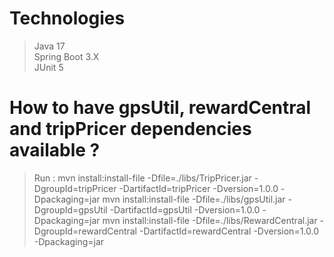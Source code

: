 # Technologies

> Java 17  
> Spring Boot 3.X  
> JUnit 5  

# How to have gpsUtil, rewardCentral and tripPricer dependencies available ?

> Run :
mvn install:install-file -Dfile=./libs/TripPricer.jar -DgroupId=tripPricer -DartifactId=tripPricer -Dversion=1.0.0 -Dpackaging=jar
mvn install:install-file -Dfile=./libs/gpsUtil.jar -DgroupId=gpsUtil -DartifactId=gpsUtil -Dversion=1.0.0 -Dpackaging=jar
mvn install:install-file -Dfile=./libs/RewardCentral.jar -DgroupId=rewardCentral -DartifactId=rewardCentral -Dversion=1.0.0 -Dpackaging=jar
